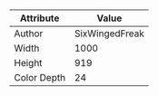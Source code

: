 # 
| Attribute | Value |
| ---  | ---     |
| Author | SixWingedFreak |
| Width | 1000 |
| Height | 919 |
| Color Depth | 24 |

